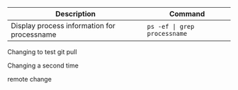 
| Description  | Command |
| ------------- | ------------- |
|Display process information for processname| `ps -ef \| grep processname` |

Changing to test git pull

Changing a second time

remote change
